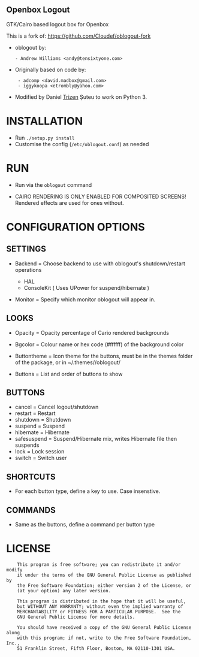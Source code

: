 ## Openbox Logout

GTK/Cairo based logout box for Openbox

This is a fork of: https://github.com/Cloudef/oblogout-fork

* oblogout by:

      - Andrew Williams <andy@tensixtyone.com>

* Originally based on code by:

       - adcomp <david.madbox@gmail.com>
       - iggykoopa <etrombly@yahoo.com>

* Modified by Daniel [Trizen](https://github.com/trizen) Șuteu to work on Python 3.

# INSTALLATION

 - Run `./setup.py install`
 - Customise the config (`/etc/oblogout.conf`) as needed

# RUN

 - Run via the `oblogout` command

 - CAIRO RENDERING IS ONLY ENABLED FOR COMPOSITED SCREENS!
   Rendered effects are used for ones without.

# CONFIGURATION OPTIONS

## SETTINGS

 - Backend  = Choose backend to use with oblogout's shutdown/restart operations
      - HAL
      - ConsoleKit ( Uses UPower for suspend/hibernate )

 - Monitor  = Specify which monitor oblogout will appear in.


## LOOKS

 - Opacity = Opacity percentage of Cario rendered backgrounds
 - Bgcolor = Colour name or hex code (#ffffff) of the background color

 - Buttontheme = Icon theme for the buttons, must be in the themes folder of the
                 package, or in ~/.themes/<name>/oblogout/
 - Buttons = List and order of buttons to show


## BUTTONS

 - cancel      = Cancel logout/shutdown
 - restart     = Restart
 - shutdown    = Shutdown
 - suspend     = Suspend
 - hibernate   = Hibernate
 - safesuspend = Suspend/Hibernate mix, writes Hibernate file then suspends
 - lock        = Lock session
 - switch      = Switch user


## SHORTCUTS

 - For each button type, define a key to use. Case insenstive.


## COMMANDS

 - Same as the buttons, define a command per button type


# LICENSE

```
    This program is free software; you can redistribute it and/or modify
    it under the terms of the GNU General Public License as published by
    the Free Software Foundation; either version 2 of the License, or
    (at your option) any later version.

    This program is distributed in the hope that it will be useful,
    but WITHOUT ANY WARRANTY; without even the implied warranty of
    MERCHANTABILITY or FITNESS FOR A PARTICULAR PURPOSE.  See the
    GNU General Public License for more details.

    You should have received a copy of the GNU General Public License along
    with this program; if not, write to the Free Software Foundation, Inc.,
    51 Franklin Street, Fifth Floor, Boston, MA 02110-1301 USA.
```
